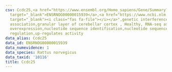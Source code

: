 ```yaml
---
csv: Ccdc25,<a href="https://www.ensembl.org/Homo_sapiens/Gene/Summary?db=core;g=ENSRNOG00000015939"
  target="_blank">ENSRNOG00000015939</a>,<a href="https://www.ncbi.nlm.nih.gov/pubmed/30467350"
  target="_blank"><i class="fas fa-file"></i></a>",genetic interference,functional
  association,granular layer of cerebellar cortex , Healthy, RNA-seq assay, hsf-1
  overexpression,nucleotide sequence identification,nucleotide sequence identification,transcriptional
  regulation,up-regulates activity
data_alias: Ccdc25
data_id: ENSRNOG00000015939
data_numevidence: 1
data_species: Rattus norvegicus
data_taxid: '10116'
title: Ccdc25
---
```


